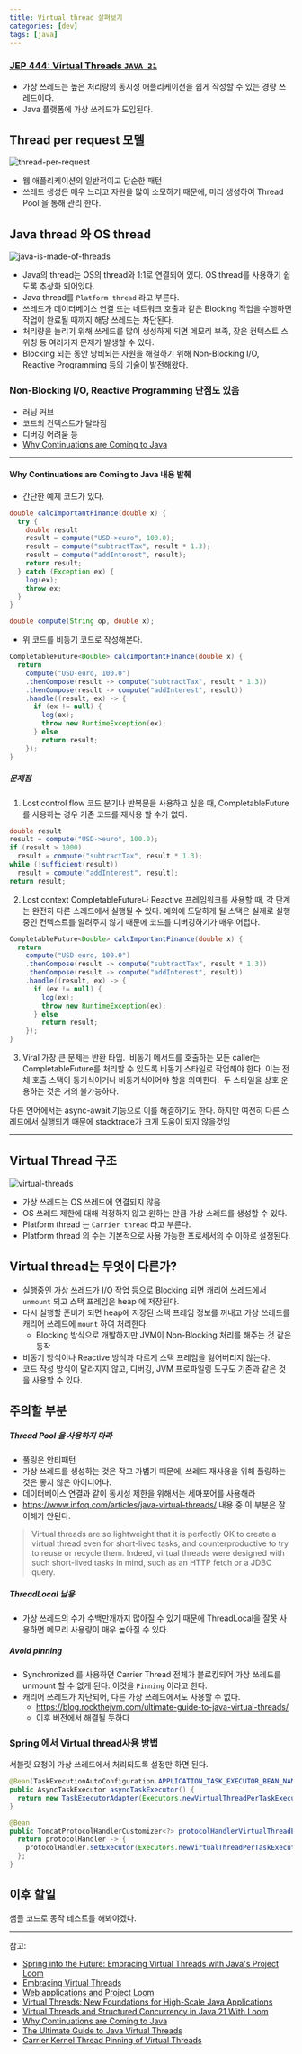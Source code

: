 ```yaml
---
title: Virtual thread 살펴보기
categories: [dev]
tags: [java]
---
```

### [JEP 444: Virtual Threads `JAVA 21`](https://openjdk.org/jeps/444)
- 가상 쓰레드는 높은 처리량의 동시성 애플리케이션을 쉽게 작성할 수 있는 경량 쓰레드이다.
- Java 플랫폼에 가상 쓰레드가 도입된다.

## Thread per request 모델
![thread-per-request](/assets/img/post/virtual_thread/thread-per-request.png)
- 웹 애플리케이션의 일반적이고 단순한 패턴
- 쓰레드 생성은 매우 느리고 자원을 많이 소모하기 때문에, 미리 생성하여 Thread Pool 을 통해 관리 한다.

## Java thread 와 OS thread
![java-is-made-of-threads](/assets/img/post/virtual_thread/java-is-made-of-threads.png)
- Java의 thread는 OS의 thread와 1:1로 연결되어 있다. OS thread를 사용하기 쉽도록 추상화 되어있다.
- Java thread를 `Platform thread` 라고 부른다.
- 쓰레드가 데이터베이스 연결 또는 네트워크 호출과 같은 Blocking 작업을 수행하면 작업이 완료될 때까지 해당 쓰레드는 차단된다.
- 처리량을 늘리기 위해 쓰레드를 많이 생성하게 되면 메모리 부족, 잦은 컨텍스트 스위칭 등 여러가지 문제가 발생할 수 있다.
- Blocking 되는 동안 낭비되는 자원을 해결하기 위해 Non-Blocking I/O, Reactive Programming 등의 기술이 발전해왔다.

### Non-Blocking I/O, Reactive Programming 단점도 있음
- 러닝 커브
- 코드의 컨텍스트가 달라짐
- 디버깅 어려움 등
- [Why Continuations are Coming to Java](https://www.youtube.com/watch?v=9vupFNsND6o) 

---
#### Why Continuations are Coming to Java 내용 발췌
- 간단한 예제 코드가 있다.
```java
double calcImportantFinance(double x) {
  try {
    double result
    result = compute("USD->euro", 100.0);
    result = compute("subtractTax", result * 1.3);
    result = compute("addInterest", result);
    return result; 
  } catch (Exception ex) {
    log(ex);
    throw ex;
  }
}

double compute(String op, double x);
```

- 위 코드를 비동기 코드로 작성해본다.
```java
CompletableFuture<Double> calcImportantFinance(double x) {
  return
    compute("USD-euro, 100.0")
    .thenCompose(result -> compute("subtractTax", result * 1.3))
    .thenCompose(result -> compute("addInterest", result))
    .handle((result, ex) -> {
      if (ex != null) {
        log(ex);
        throw new RuntimeException(ex);
      } else
        return result;
    });
}
```

##### 문제점
1. Lost control flow
코드 분기나 반복문을 사용하고 싶을 때, CompletableFuture를 사용하는 경우 기존 코드를 재사용 할 수가 없다.
```java
double result
result = compute("USD->euro", 100.0);
if (result > 1000)
  result = compute("subtractTax", result * 1.3);
while (!sufficient(result))
  result = compute("addInterest", result);
return result;
```

2. Lost context
CompletableFuture나 Reactive 프레임워크를 사용할 때, 각 단계는 완전히 다른 스레드에서 실행될 수 있다.
예외에 도달하게 될 스택은 실제로 실행 중인 컨텍스트를 알려주지 않기 때문에 코드를 디버깅하기가 매우 어렵다. 
```java
CompletableFuture<Double> calcImportantFinance(double x) {
  return
    compute("USD-euro, 100.0")
    .thenCompose(result -> compute("subtractTax", result * 1.3))
    .thenCompose(result -> compute("addInterest", result))
    .handle((result, ex) -> {
      if (ex != null) {
        log(ex);
        throw new RuntimeException(ex);
      } else
        return result;
    });
}
```

 3. Viral
가장 큰 문제는 반환 타입. 
비동기 메서드를 호출하는 모든 caller는 CompletableFuture를 처리할 수 있도록 비동기 스타일로 작업해야 한다.
이는 전체 호출 스택이 동기식이거나 비동기식이어야 함을 의미한다. 
두 스타일을 상호 운용하는 것은 거의 불가능하다.

다른 언어에서는 async-await 기능으로 이를 해결하기도 한다.
하지만 여전히 다른 스레드에서 실행되기 때문에 stacktrace가 크게 도움이 되지 않을것임

---

## Virtual Thread 구조
![virtual-threads](/assets/img/post/virtual_thread/virtual-threads.png)
- 가상 쓰레드는 OS 쓰레드에 연결되지 않음
- OS 쓰레드 제한에 대해 걱정하지 않고 원하는 만큼 가상 스레드를 생성할 수 있다.
- Platform thread 는 `Carrier thread` 라고 부른다.
- Platform thread 의 수는 기본적으로 사용 가능한 프로세서의 수 이하로 설정된다.

## Virtual thread는 무엇이 다른가?
- 실행중인 가상 쓰레드가 I/O 작업 등으로 Blocking 되면 캐리어 쓰레드에서 `unmount` 되고 스택 프레임은 heap 에 저장된다. 
- 다시 실행할 준비가 되면 heap에 저장된 스택 프레임 정보를 꺼내고 가상 쓰레드를 캐리어 쓰레드에 `mount` 하여 처리한다.
	- Blocking 방식으로 개발하지만 JVM이 Non-Blocking 처리를 해주는 것 같은 동작
- 비동기 방식이나 Reactive 방식과 다르게 스택 프레임을 잃어버리지 않는다.
- 코드 작성 방식이 달라지지 않고, 디버깅, JVM 프로파일링 도구도 기존과 같은 것을 사용할 수 있다.

## 주의할 부분
##### Thread Pool 을 사용하지 마라
- 풀링은 안티패턴
- 가상 쓰레드를 생성하는 것은 작고 가볍기 때문에, 쓰레드 재사용을 위해 풀링하는 것은 좋지 않은 아이디어다.
- 데이터베이스 연결과 같이 동시성 제한을 위해서는 세마포어를 사용해라 
- https://www.infoq.com/articles/java-virtual-threads/ 내용 중 이 부분은 잘 이해가 안된다.
>Virtual threads are so lightweight that it is perfectly OK to create a virtual thread even for short-lived tasks, and counterproductive to try to reuse or recycle them. Indeed, virtual threads were designed with such short-lived tasks in mind, such as an HTTP fetch or a JDBC query.

##### ThreadLocal 남용
- 가상 쓰레드의 수가 수백만개까지 많아질 수 있기 때문에 ThreadLocal을 잘못 사용하면 메모리 사용량이 매우 높아질 수 있다.

##### Avoid pinning
- Synchronized 를 사용하면 Carrier Thread 전체가 블로킹되어 가상 쓰레드를 unmount 할 수 없게 된다. 이것을 `Pinning` 이라고 한다.
- 캐리어 쓰레드가 차단되어, 다른 가상 쓰레드에서도 사용할 수 없다.
	- https://blog.rockthejvm.com/ultimate-guide-to-java-virtual-threads/
	- 이후 버전에서 해결될 듯하다

### Spring 에서 Virtual thread사용 방법
서블릿 요청이 가상 쓰레드에서 처리되도록 설정만 하면 된다.
```java
@Bean(TaskExecutionAutoConfiguration.APPLICATION_TASK_EXECUTOR_BEAN_NAME)
public AsyncTaskExecutor asyncTaskExecutor() {
  return new TaskExecutorAdapter(Executors.newVirtualThreadPerTaskExecutor());
}

@Bean
public TomcatProtocolHandlerCustomizer<?> protocolHandlerVirtualThreadExecutorCustomizer() {
  return protocolHandler -> {
    protocolHandler.setExecutor(Executors.newVirtualThreadPerTaskExecutor());
  };
}
```


## 이후 할일
샘플 코드로 동작 테스트를 해봐야겠다.

---

참고:
- [Spring into the Future: Embracing Virtual Threads with Java's Project Loom](https://www.youtube.com/watch?v=Is5HXJhC3jE)
- [Embracing Virtual Threads](https://spring.io/blog/2022/10/11/embracing-virtual-threads)
- [Web applications and Project Loom](https://spring.io/blog/2023/02/27/web-applications-and-project-loom)
- [Virtual Threads: New Foundations for High-Scale Java Applications](https://www.infoq.com/articles/java-virtual-threads/)
- [Virtual Threads and Structured Concurrency in Java 21 With Loom](https://www.youtube.com/watch?v=QxxG66eQoTc)
- [Why Continuations are Coming to Java](https://www.youtube.com/watch?v=9vupFNsND6o)
- [The Ultimate Guide to Java Virtual Threads](https://blog.rockthejvm.com/ultimate-guide-to-java-virtual-threads/)
- [Carrier Kernel Thread Pinning of Virtual Threads](https://paluch.biz/blog/183-carrier-kernel-thread-pinning-of-virtual-threads-project-loom.html)
